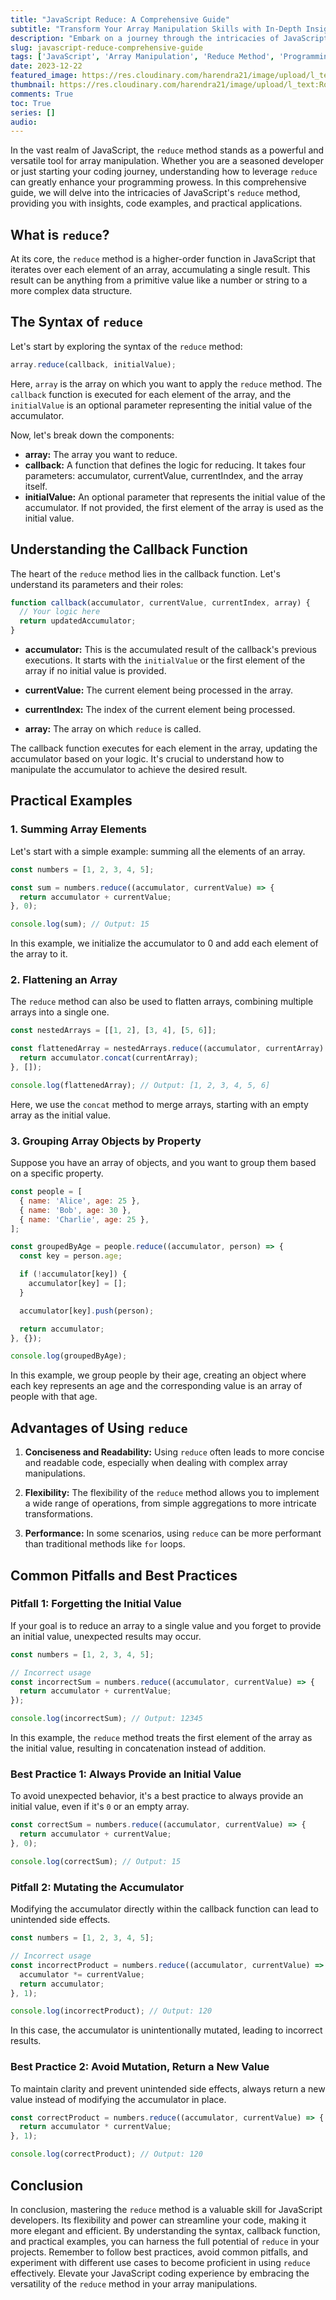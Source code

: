 ```yaml
---
title: "JavaScript Reduce: A Comprehensive Guide"
subtitle: "Transform Your Array Manipulation Skills with In-Depth Insights, Practical Examples, and Best Practices"
description: "Embark on a journey through the intricacies of JavaScript reduce method, a versatile tool for array manipulation."
slug: javascript-reduce-comprehensive-guide
tags: ['JavaScript', 'Array Manipulation', 'Reduce Method', 'Programming', 'Coding', 'Best Practices', 'Practical Examples', 'Web Development', 'Software Engineering']
date: 2023-12-22
featured_image: https://res.cloudinary.com/harendra21/image/upload/l_text:Roboto_50_bold:Javascript%20Reduce,co_rgb:fff/javascriptwithexample/bg3.png
thumbnail: https://res.cloudinary.com/harendra21/image/upload/l_text:Roboto_50_bold:Javascript%20Reduce,co_rgb:fff/javascriptwithexample/bg3.png
comments: True
toc: True
series: []
audio: 
---
```


In the vast realm of JavaScript, the `reduce` method stands as a powerful and versatile tool for array manipulation. Whether you are a seasoned developer or just starting your coding journey, understanding how to leverage `reduce` can greatly enhance your programming prowess. In this comprehensive guide, we will delve into the intricacies of JavaScript's `reduce` method, providing you with insights, code examples, and practical applications.

## What is `reduce`?

At its core, the `reduce` method is a higher-order function in JavaScript that iterates over each element of an array, accumulating a single result. This result can be anything from a primitive value like a number or string to a more complex data structure.

## The Syntax of `reduce`

Let's start by exploring the syntax of the `reduce` method:

```javascript
array.reduce(callback, initialValue);
```

Here, `array` is the array on which you want to apply the `reduce` method. The `callback` function is executed for each element of the array, and the `initialValue` is an optional parameter representing the initial value of the accumulator.

Now, let's break down the components:

- **array:** The array you want to reduce.
- **callback:** A function that defines the logic for reducing. It takes four parameters: accumulator, currentValue, currentIndex, and the array itself.
- **initialValue:** An optional parameter that represents the initial value of the accumulator. If not provided, the first element of the array is used as the initial value.

## Understanding the Callback Function

The heart of the `reduce` method lies in the callback function. Let's understand its parameters and their roles:

```javascript
function callback(accumulator, currentValue, currentIndex, array) {
  // Your logic here
  return updatedAccumulator;
}
```

- **accumulator:** This is the accumulated result of the callback's previous executions. It starts with the `initialValue` or the first element of the array if no initial value is provided.

- **currentValue:** The current element being processed in the array.

- **currentIndex:** The index of the current element being processed.

- **array:** The array on which `reduce` is called.

The callback function executes for each element in the array, updating the accumulator based on your logic. It's crucial to understand how to manipulate the accumulator to achieve the desired result.

## Practical Examples

### 1. Summing Array Elements

Let's start with a simple example: summing all the elements of an array.

```javascript
const numbers = [1, 2, 3, 4, 5];

const sum = numbers.reduce((accumulator, currentValue) => {
  return accumulator + currentValue;
}, 0);

console.log(sum); // Output: 15
```

In this example, we initialize the accumulator to 0 and add each element of the array to it.

### 2. Flattening an Array

The `reduce` method can also be used to flatten arrays, combining multiple arrays into a single one.

```javascript
const nestedArrays = [[1, 2], [3, 4], [5, 6]];

const flattenedArray = nestedArrays.reduce((accumulator, currentArray) => {
  return accumulator.concat(currentArray);
}, []);

console.log(flattenedArray); // Output: [1, 2, 3, 4, 5, 6]
```

Here, we use the `concat` method to merge arrays, starting with an empty array as the initial value.

### 3. Grouping Array Objects by Property

Suppose you have an array of objects, and you want to group them based on a specific property.

```javascript
const people = [
  { name: 'Alice', age: 25 },
  { name: 'Bob', age: 30 },
  { name: 'Charlie', age: 25 },
];

const groupedByAge = people.reduce((accumulator, person) => {
  const key = person.age;

  if (!accumulator[key]) {
    accumulator[key] = [];
  }

  accumulator[key].push(person);

  return accumulator;
}, {});

console.log(groupedByAge);
```

In this example, we group people by their age, creating an object where each key represents an age and the corresponding value is an array of people with that age.

## Advantages of Using `reduce`

1. **Conciseness and Readability:**
   Using `reduce` often leads to more concise and readable code, especially when dealing with complex array manipulations.

2. **Flexibility:**
   The flexibility of the `reduce` method allows you to implement a wide range of operations, from simple aggregations to more intricate transformations.

3. **Performance:**
   In some scenarios, using `reduce` can be more performant than traditional methods like `for` loops.

## Common Pitfalls and Best Practices

### Pitfall 1: Forgetting the Initial Value

If your goal is to reduce an array to a single value and you forget to provide an initial value, unexpected results may occur.

```javascript
const numbers = [1, 2, 3, 4, 5];

// Incorrect usage
const incorrectSum = numbers.reduce((accumulator, currentValue) => {
  return accumulator + currentValue;
});

console.log(incorrectSum); // Output: 12345
```

In this example, the `reduce` method treats the first element of the array as the initial value, resulting in concatenation instead of addition.

### Best Practice 1: Always Provide an Initial Value

To avoid unexpected behavior, it's a best practice to always provide an initial value, even if it's `0` or an empty array.

```javascript
const correctSum = numbers.reduce((accumulator, currentValue) => {
  return accumulator + currentValue;
}, 0);

console.log(correctSum); // Output: 15
```

### Pitfall 2: Mutating the Accumulator

Modifying the accumulator directly within the callback function can lead to unintended side effects.

```javascript
const numbers = [1, 2, 3, 4, 5];

// Incorrect usage
const incorrectProduct = numbers.reduce((accumulator, currentValue) => {
  accumulator *= currentValue;
  return accumulator;
}, 1);

console.log(incorrectProduct); // Output: 120
```

In this case, the accumulator is unintentionally mutated, leading to incorrect results.

### Best Practice 2: Avoid Mutation, Return a New Value

To maintain clarity and prevent unintended side effects, always return a new value instead of modifying the accumulator in place.

```javascript
const correctProduct = numbers.reduce((accumulator, currentValue) => {
  return accumulator * currentValue;
}, 1);

console.log(correctProduct); // Output: 120
```

## Conclusion

In conclusion, mastering the `reduce` method is a valuable skill for JavaScript developers. Its flexibility and power can streamline your code, making it more elegant and efficient. By understanding the syntax, callback function, and practical examples, you can harness the full potential of `reduce` in your projects. Remember to follow best practices, avoid common pitfalls, and experiment with different use cases to become proficient in using `reduce` effectively. Elevate your JavaScript coding experience by embracing the versatility of the `reduce` method in your array manipulations.